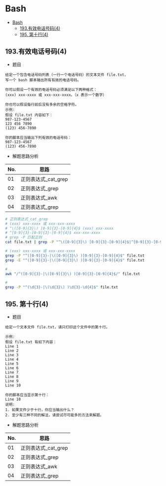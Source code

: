 # Bash

* [Bash](#bash)
    * [193.有效电话号码(4)](#193有效电话号码4)
    * [195. 第十行(4)](#195-第十行4)


## 193.有效电话号码(4)

- 题目

```
给定一个包含电话号码列表（一行一个电话号码）的文本文件 file.txt，
写一个 bash 脚本输出所有有效的电话号码。

你可以假设一个有效的电话号码必须满足以下两种格式： 
(xxx) xxx-xxxx 或 xxx-xxx-xxxx。（x 表示一个数字）

你也可以假设每行前后没有多余的空格字符。
示例:
假设 file.txt 内容如下：
987-123-4567
123 456 7890
(123) 456-7890

你的脚本应当输出下列有效的电话号码：
987-123-4567
(123) 456-7890
```

- 解题思路分析

| No.  | 思路                |
| ---- | ------------------- |
| 01   | 正则表达式_cat_grep |
| 02   | 正则表达式_grep     |
| 03   | 正则表达式_awk      |
| 04   | 正则表达式_grep     |

```bash
# 正则表达式_cat_grep
# (xxx) xxx-xxxx 或 xxx-xxx-xxxx
# ^\([0-9]{3}\) [0-9]{3}-[0-9]{4}$ (xxx) xxx-xxxx
# ^[0-9]{3}-[0-9]{3}-[0-9]{4}$ xxx-xxx-xxxx
# grep -P 匹配正则
cat file.txt | grep -P "^\([0-9]{3}\) [0-9]{3}-[0-9]{4}$|^[0-9]{3}-[0-9]{3}-[0-9]{4}$"

# (xxx) xxx-xxxx 或 xxx-xxx-xxxx
grep -P "^([0-9]{3}-|\([0-9]{3}\) )[0-9]{3}-[0-9]{4}$" file.txt
grep -E "^([0-9]{3}-|\([0-9]{3}\) )[0-9]{3}-[0-9]{4}$" file.txt

#
awk "/^([0-9]{3}-|\([0-9]{3}\) )[0-9]{3}-[0-9]{4}$/" file.txt

#
grep -P "^(\d{3}-|\(\d{3}\) )\d{3}-\d{4}$" file.txt
```

## 195. 第十行(4)

- 题目

```
给定一个文本文件 file.txt，请只打印这个文件中的第十行。

示例:
假设 file.txt 有如下内容：
Line 1
Line 2
Line 3
Line 4
Line 5
Line 6
Line 7
Line 8
Line 9
Line 10

你的脚本应当显示第十行：
Line 10
说明:
1. 如果文件少于十行，你应当输出什么？
2. 至少有三种不同的解法，请尝试尽可能多的方法来解题。
```

- 解题思路分析

| No.  | 思路                |
| ---- | ------------------- |
| 01   | 正则表达式_cat_grep |
| 02   | 正则表达式_grep     |
| 03   | 正则表达式_awk      |
| 04   | 正则表达式_grep     |

```

```

